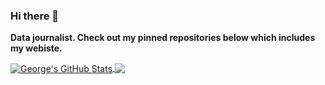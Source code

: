 ### Hi there 👋
<!--
**GWilloughby99/GWilloughby99** is a ✨ _special_ ✨ repository because its `README.md` (this file) appears on your GitHub profile.
-->

**Data journalist. Check out my pinned repositories below which includes my webiste.**

<!-- [![George's github stats](https://github-readme-stats.vercel.app/api?username=GWilloughby99&count_private=true&show_icons=true&theme=radical&hide_rank=false)](https://github.com/GWilloughby99/github-readme-stats) -->


<a href="https://github.com/GWilloughby99.gitbub.io/GWilloughby99.github.io">
  <img align="center" src="https://github-readme-stats.vercel.app/api?username=GWilloughby99&show_icons=true&line_height=27&count_private=true&title_color=ffffff&text_color=c9cacc&icon_color=2bbc8a&bg_color=1d1f21" alt="George's GitHub Stats" />
</a>
<a href="https://github.com/GWilloughby99/GWilloughby99">
  <img align="center" src="https://github-readme-stats.vercel.app/api/top-langs/?username=GWilloughby99&hide=java,html,tex&title_color=ffffff&text_color=c9cacc&icon_color=2bbc8a&bg_color=1d1f21" />
</a>

